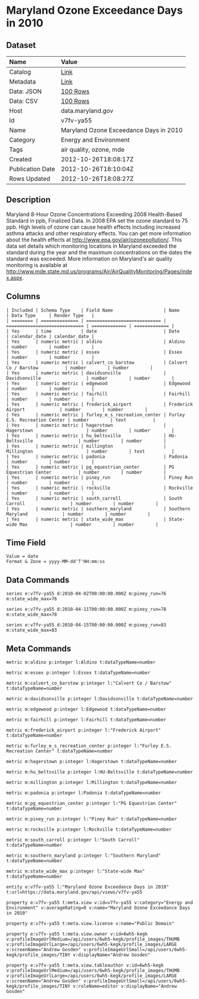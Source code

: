 # Maryland Ozone Exceedance Days in 2010

## Dataset

| Name | Value |
| :--- | :---- |
| Catalog | [Link](https://catalog.data.gov/dataset/maryland-ozone-exceedance-days-in-2010-1c221) |
| Metadata | [Link](https://data.maryland.gov/api/views/v7fv-ya55) |
| Data: JSON | [100 Rows](https://data.maryland.gov/api/views/v7fv-ya55/rows.json?max_rows=100) |
| Data: CSV | [100 Rows](https://data.maryland.gov/api/views/v7fv-ya55/rows.csv?max_rows=100) |
| Host | data.maryland.gov |
| Id | v7fv-ya55 |
| Name | Maryland Ozone Exceedance Days in 2010 |
| Category | Energy and Environment |
| Tags | air quality, ozone, mde |
| Created | 2012-10-26T18:08:17Z |
| Publication Date | 2012-10-26T18:10:04Z |
| Rows Updated | 2012-10-26T18:08:27Z |

## Description

Maryland 8-Hour Ozone Concentrations Exceeding 2008 Health-Based Standard in ppb, Finalized Data.  In 2008 EPA set the ozone standard to 75 ppb.  High levels of ozone can cause health effects including increased asthma attacks and other respiratory effects.  You can get more information about the health effects at http://www.epa.gov/air/ozonepollution/.  This data set details which monitoring locations in Maryland exceeded the standard during the year and the maximum concentrations on the dates the standard was exceeded.  More information on Maryland's air quality monitoring is available at http://www.mde.state.md.us/programs/Air/AirQualityMonitoring/Pages/index.aspx.

## Columns

```ls
| Included | Schema Type    | Field Name                   | Name                          | Data Type     | Render Type   |
| ======== | ============== | ============================ | ============================= | ============= | ============= |
| Yes      | time           | date                         | Date                          | calendar_date | calendar_date |
| Yes      | numeric metric | aldino                       | Aldino                        | number        | number        |
| Yes      | numeric metric | essex                        | Essex                         | number        | number        |
| Yes      | numeric metric | calvert_co_barstow           | Calvert Co / Barstow          | number        | number        |
| Yes      | numeric metric | davidsonville                | Davidsonville                 | number        | number        |
| Yes      | numeric metric | edgewood                     | Edgewood                      | number        | number        |
| Yes      | numeric metric | fairhill                     | Fairhill                      | number        | number        |
| Yes      | numeric metric | frederick_airport            | Frederick Airport             | number        | number        |
| Yes      | numeric metric | furley_e_s_recreation_center | Furley E.S. Recreation Center | number        | text          |
| Yes      | numeric metric | hagerstown                   | Hagerstown                    | number        | number        |
| Yes      | numeric metric | hu_beltsville                | HU-Beltsville                 | number        | number        |
| Yes      | numeric metric | millington                   | Millington                    | number        | text          |
| Yes      | numeric metric | padonia                      | Padonia                       | number        | number        |
| Yes      | numeric metric | pg_equestrian_center         | PG Equestrian Center          | number        | number        |
| Yes      | numeric metric | piney_run                    | Piney Run                     | number        | number        |
| Yes      | numeric metric | rockville                    | Rockville                     | number        | number        |
| Yes      | numeric metric | south_carroll                | South Carroll                 | number        | number        |
| Yes      | numeric metric | southern_maryland            | Southern Maryland             | number        | number        |
| Yes      | numeric metric | state_wide_max               | State-wide Max                | number        | number        |
```

## Time Field

```ls
Value = date
Format & Zone = yyyy-MM-dd'T'HH:mm:ss
```

## Data Commands

```ls
series e:v7fv-ya55 d:2010-04-02T00:00:00.000Z m:piney_run=76 m:state_wide_max=76

series e:v7fv-ya55 d:2010-04-11T00:00:00.000Z m:piney_run=78 m:state_wide_max=78

series e:v7fv-ya55 d:2010-04-15T00:00:00.000Z m:piney_run=83 m:state_wide_max=83
```

## Meta Commands

```ls
metric m:aldino p:integer l:Aldino t:dataTypeName=number

metric m:essex p:integer l:Essex t:dataTypeName=number

metric m:calvert_co_barstow p:integer l:"Calvert Co / Barstow" t:dataTypeName=number

metric m:davidsonville p:integer l:Davidsonville t:dataTypeName=number

metric m:edgewood p:integer l:Edgewood t:dataTypeName=number

metric m:fairhill p:integer l:Fairhill t:dataTypeName=number

metric m:frederick_airport p:integer l:"Frederick Airport" t:dataTypeName=number

metric m:furley_e_s_recreation_center p:integer l:"Furley E.S. Recreation Center" t:dataTypeName=number

metric m:hagerstown p:integer l:Hagerstown t:dataTypeName=number

metric m:hu_beltsville p:integer l:HU-Beltsville t:dataTypeName=number

metric m:millington p:integer l:Millington t:dataTypeName=number

metric m:padonia p:integer l:Padonia t:dataTypeName=number

metric m:pg_equestrian_center p:integer l:"PG Equestrian Center" t:dataTypeName=number

metric m:piney_run p:integer l:"Piney Run" t:dataTypeName=number

metric m:rockville p:integer l:Rockville t:dataTypeName=number

metric m:south_carroll p:integer l:"South Carroll" t:dataTypeName=number

metric m:southern_maryland p:integer l:"Southern Maryland" t:dataTypeName=number

metric m:state_wide_max p:integer l:"State-wide Max" t:dataTypeName=number

entity e:v7fv-ya55 l:"Maryland Ozone Exceedance Days in 2010" t:url=https://data.maryland.gov/api/views/v7fv-ya55

property e:v7fv-ya55 t:meta.view v:id=v7fv-ya55 v:category="Energy and Environment" v:averageRating=0 v:name="Maryland Ozone Exceedance Days in 2010"

property e:v7fv-ya55 t:meta.view.license v:name="Public Domain"

property e:v7fv-ya55 t:meta.view.owner v:id=6wh5-kegk v:profileImageUrlMedium=/api/users/6wh5-kegk/profile_images/THUMB v:profileImageUrlLarge=/api/users/6wh5-kegk/profile_images/LARGE v:screenName="Andrew Gosden" v:profileImageUrlSmall=/api/users/6wh5-kegk/profile_images/TINY v:displayName="Andrew Gosden"

property e:v7fv-ya55 t:meta.view.tableauthor v:id=6wh5-kegk v:profileImageUrlMedium=/api/users/6wh5-kegk/profile_images/THUMB v:profileImageUrlLarge=/api/users/6wh5-kegk/profile_images/LARGE v:screenName="Andrew Gosden" v:profileImageUrlSmall=/api/users/6wh5-kegk/profile_images/TINY v:roleName=editor v:displayName="Andrew Gosden"
```